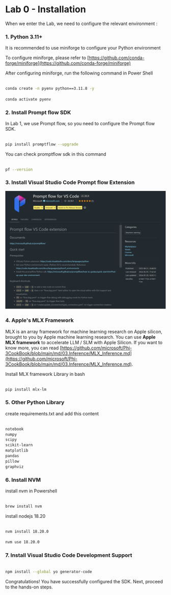 # **Lab 0 - Installation**

When we enter the Lab, we need to configure the relevant environment :


### **1. Python 3.11+**

It is recommended to use miniforge to configure your Python environment 

To configure miniforge, please refer to [https://github.com/conda-forge/miniforge](https://github.com/conda-forge/miniforge)

After configuring miniforge, run the following command in Power Shell

```bash

conda create -n pyenv python==3.11.8 -y

conda activate pyenv

```


### **2. Install Prompt flow SDK**

In Lab 1, we use Prompt flow, so you need to configure the Prompt flow SDK.

```bash

pip install promptflow --upgrade

```

You can check promptflow sdk in this command


```bash

pf --version

```

### **3. Install Visual Studio Code Prompt flow Extension**

![pf](../../../../../../../imgs/02/vscodeext/pf_ext.png)


### **4. Apple's MLX Framework**

MLX is an array framework for machine learning research on Apple silicon, brought to you by Apple machine learning research. You can use **Apple MLX framework** to accelerate LLM / SLM with Apple Silicon. If you want to know more, you can read [https://github.com/microsoft/Phi-3CookBook/blob/main/md/03.Inference/MLX_Inference.md](https://github.com/microsoft/Phi-3CookBook/blob/main/md/03.Inference/MLX_Inference.md).

Install MLX framework Library in bash


```bash

pip install mlx-lm

```



### **5. Other Python Library**


create requirements.txt and add this content

```txt

notebook
numpy 
scipy 
scikit-learn 
matplotlib 
pandas 
pillow 
graphviz

```


### **6. Install NVM**

install nvm in Powershell 


```bash

brew install nvm

```

install nodejs 18.20


```bash

nvm install 18.20.0

nvm use 18.20.0

```

### **7. Install Visual Studio Code Development Support**


```bash

npm install --global yo generator-code

```

Congratulations! You have successfully configured the SDK. Next, proceed to the hands-on steps.






